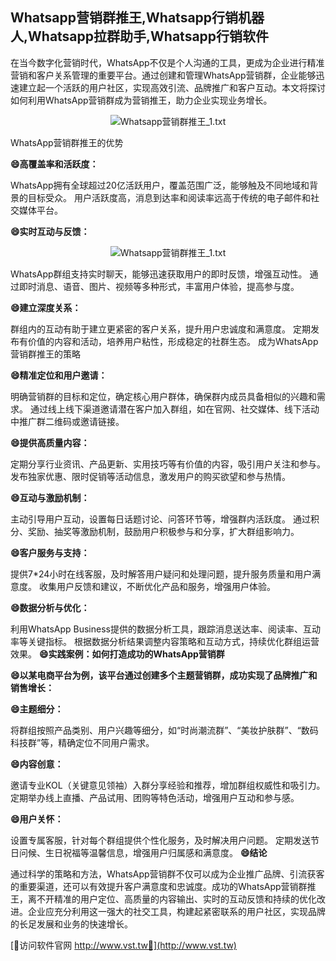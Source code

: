 ## **Whatsapp营销群推王,Whatsapp行销机器人,Whatsapp拉群助手,Whatsapp行销软件**

在当今数字化营销时代，WhatsApp不仅是个人沟通的工具，更成为企业进行精准营销和客户关系管理的重要平台。通过创建和管理WhatsApp营销群，企业能够迅速建立起一个活跃的用户社区，实现高效引流、品牌推广和客户互动。本文将探讨如何利用WhatsApp营销群成为营销推王，助力企业实现业务增长。

 <center><img src="https://vst.tw/MP4/tuiguang/png/4.png" alt="Whatsapp营销群推王_1.txt"></center>

WhatsApp营销群推王的优势

**😄高覆盖率和活跃度：**

WhatsApp拥有全球超过20亿活跃用户，覆盖范围广泛，能够触及不同地域和背景的目标受众。
用户活跃度高，消息到达率和阅读率远高于传统的电子邮件和社交媒体平台。

**😄实时互动与反馈：**

 <center><img src="https://vst.tw/MP4/tuiguang/png/5.png" alt="Whatsapp营销群推王_1.txt"></center>

WhatsApp群组支持实时聊天，能够迅速获取用户的即时反馈，增强互动性。
通过即时消息、语音、图片、视频等多种形式，丰富用户体验，提高参与度。

**😄建立深度关系：**

群组内的互动有助于建立更紧密的客户关系，提升用户忠诚度和满意度。
定期发布有价值的内容和活动，培养用户粘性，形成稳定的社群生态。
成为WhatsApp营销群推王的策略

**😄精准定位和用户邀请：**

明确营销群的目标和定位，确定核心用户群体，确保群内成员具备相似的兴趣和需求。
通过线上线下渠道邀请潜在客户加入群组，如在官网、社交媒体、线下活动中推广群二维码或邀请链接。

**😄提供高质量内容：**

定期分享行业资讯、产品更新、实用技巧等有价值的内容，吸引用户关注和参与。
发布独家优惠、限时促销等活动信息，激发用户的购买欲望和参与热情。

**😄互动与激励机制：**

主动引导用户互动，设置每日话题讨论、问答环节等，增强群内活跃度。
通过积分、奖励、抽奖等激励机制，鼓励用户积极参与和分享，扩大群组影响力。

**😄客户服务与支持：**

提供7*24小时在线客服，及时解答用户疑问和处理问题，提升服务质量和用户满意度。
收集用户反馈和建议，不断优化产品和服务，增强用户体验。

**😄数据分析与优化：**

利用WhatsApp Business提供的数据分析工具，跟踪消息送达率、阅读率、互动率等关键指标。
根据数据分析结果调整内容策略和互动方式，持续优化群组运营效果。
**😄实践案例：如何打造成功的WhatsApp营销群**

**😄以某电商平台为例，该平台通过创建多个主题营销群，成功实现了品牌推广和销售增长：**

**😄主题细分：**

将群组按照产品类别、用户兴趣等细分，如“时尚潮流群”、“美妆护肤群”、“数码科技群”等，精确定位不同用户需求。

**😄内容创意：**

邀请专业KOL（关键意见领袖）入群分享经验和推荐，增加群组权威性和吸引力。
定期举办线上直播、产品试用、团购等特色活动，增强用户互动和参与感。

**😄用户关怀：**

设置专属客服，针对每个群组提供个性化服务，及时解决用户问题。
定期发送节日问候、生日祝福等温馨信息，增强用户归属感和满意度。
**😄结论**

通过科学的策略和方法，WhatsApp营销群不仅可以成为企业推广品牌、引流获客的重要渠道，还可以有效提升客户满意度和忠诚度。成功的WhatsApp营销群推王，离不开精准的用户定位、高质量的内容输出、实时的互动反馈和持续的优化改进。企业应充分利用这一强大的社交工具，构建起紧密联系的用户社区，实现品牌的长足发展和业务的快速增长。


[👻访问软件官网 http://www.vst.tw👻](http://www.vst.tw)
